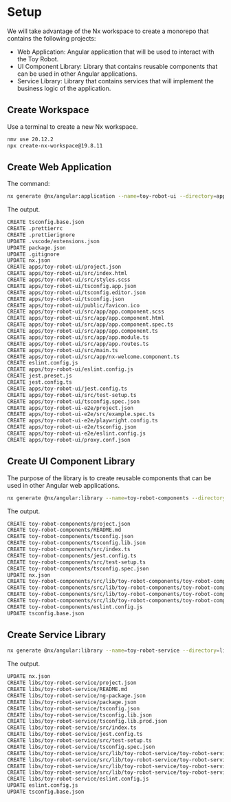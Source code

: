 # Setup

We will take advantage of the Nx workspace to create a monorepo that contains the following projects:

- Web Application: Angular application that will be used to interact with the Toy Robot.
- UI Component Library: Library that contains reusable components that can be used in other Angular applications.
- Service Library: Library that contains services that will implement the business logic of the application.

## Create Workspace

Use a terminal to create a new Nx workspace.

```bash
nmv use 20.12.2
npx create-nx-workspace@19.8.11
```

## Create Web Application

The command:

```bash
nx generate @nx/angular:application --name=toy-robot-ui --directory=apps/toy-robot-ui --standalone=false --backendProject=toy-robot-api --port=4200 --projectNameAndRootFormat=as-provided --style=scss --no-interactive
```

The output.

```bash
CREATE tsconfig.base.json
CREATE .prettierrc
CREATE .prettierignore
UPDATE .vscode/extensions.json
UPDATE package.json
UPDATE .gitignore
UPDATE nx.json
CREATE apps/toy-robot-ui/project.json
CREATE apps/toy-robot-ui/src/index.html
CREATE apps/toy-robot-ui/src/styles.scss
CREATE apps/toy-robot-ui/tsconfig.app.json
CREATE apps/toy-robot-ui/tsconfig.editor.json
CREATE apps/toy-robot-ui/tsconfig.json
CREATE apps/toy-robot-ui/public/favicon.ico
CREATE apps/toy-robot-ui/src/app/app.component.scss
CREATE apps/toy-robot-ui/src/app/app.component.html
CREATE apps/toy-robot-ui/src/app/app.component.spec.ts
CREATE apps/toy-robot-ui/src/app/app.component.ts
CREATE apps/toy-robot-ui/src/app/app.module.ts
CREATE apps/toy-robot-ui/src/app/app.routes.ts
CREATE apps/toy-robot-ui/src/main.ts
CREATE apps/toy-robot-ui/src/app/nx-welcome.component.ts
CREATE eslint.config.js
CREATE apps/toy-robot-ui/eslint.config.js
CREATE jest.preset.js
CREATE jest.config.ts
CREATE apps/toy-robot-ui/jest.config.ts
CREATE apps/toy-robot-ui/src/test-setup.ts
CREATE apps/toy-robot-ui/tsconfig.spec.json
CREATE apps/toy-robot-ui-e2e/project.json
CREATE apps/toy-robot-ui-e2e/src/example.spec.ts
CREATE apps/toy-robot-ui-e2e/playwright.config.ts
CREATE apps/toy-robot-ui-e2e/tsconfig.json
CREATE apps/toy-robot-ui-e2e/eslint.config.js
CREATE apps/toy-robot-ui/proxy.conf.json
```

## Create UI Component Library

The purpose of the library is to create reusable components that can be used in other Angular web applications.

```bash
nx generate @nx/angular:library --name=toy-robot-components --directory=libs/toy-robot-components --publishable=true --routing=true --importPath=@buildmotion/robot-toy-components --projectNameAndRootFormat=as-provided --simpleName=true --standalone=false --style=scss --no-interactive
```

The output.

```bash
CREATE toy-robot-components/project.json
CREATE toy-robot-components/README.md
CREATE toy-robot-components/tsconfig.json
CREATE toy-robot-components/tsconfig.lib.json
CREATE toy-robot-components/src/index.ts
CREATE toy-robot-components/jest.config.ts
CREATE toy-robot-components/src/test-setup.ts
CREATE toy-robot-components/tsconfig.spec.json
UPDATE nx.json
CREATE toy-robot-components/src/lib/toy-robot-components/toy-robot-components.component.css
CREATE toy-robot-components/src/lib/toy-robot-components/toy-robot-components.component.html
CREATE toy-robot-components/src/lib/toy-robot-components/toy-robot-components.component.spec.ts
CREATE toy-robot-components/src/lib/toy-robot-components/toy-robot-components.component.ts
CREATE toy-robot-components/eslint.config.js
UPDATE tsconfig.base.json
```

## Create Service Library

```bash
nx generate @nx/angular:library --name=toy-robot-service --directory=libs/toy-robot-service --publishable=true --importPath=@buildmotion/toy-robot-service --projectNameAndRootFormat=as-provided --simpleName=true --standalone=false --style=scss --no-interactive
```

The output.

```bash
UPDATE nx.json
CREATE libs/toy-robot-service/project.json
CREATE libs/toy-robot-service/README.md
CREATE libs/toy-robot-service/ng-package.json
CREATE libs/toy-robot-service/package.json
CREATE libs/toy-robot-service/tsconfig.json
CREATE libs/toy-robot-service/tsconfig.lib.json
CREATE libs/toy-robot-service/tsconfig.lib.prod.json
CREATE libs/toy-robot-service/src/index.ts
CREATE libs/toy-robot-service/jest.config.ts
CREATE libs/toy-robot-service/src/test-setup.ts
CREATE libs/toy-robot-service/tsconfig.spec.json
CREATE libs/toy-robot-service/src/lib/toy-robot-service/toy-robot-service.component.css
CREATE libs/toy-robot-service/src/lib/toy-robot-service/toy-robot-service.component.html
CREATE libs/toy-robot-service/src/lib/toy-robot-service/toy-robot-service.component.spec.ts
CREATE libs/toy-robot-service/src/lib/toy-robot-service/toy-robot-service.component.ts
CREATE libs/toy-robot-service/eslint.config.js
UPDATE eslint.config.js
UPDATE tsconfig.base.json
```